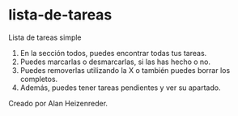 # lista-de-tareas
Lista de tareas simple

1. En la sección todos, puedes encontrar todas tus tareas.
2. Puedes marcarlas o desmarcarlas, si las has hecho o no.
3. Puedes removerlas utilizando la X o también puedes borrar los completos.
4. Además, puedes tener tareas pendientes y ver su apartado.

Creado por Alan Heizenreder.
